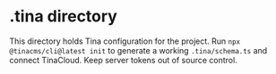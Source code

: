 # .tina directory

This directory holds Tina configuration for the project. Run `npx @tinacms/cli@latest init` to generate a working `.tina/schema.ts` and connect TinaCloud. Keep server tokens out of source control.
